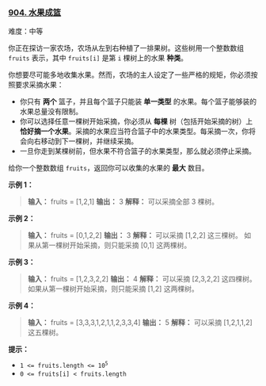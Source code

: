 ### [904\. 水果成篮](https://leetcode.cn/problems/fruit-into-baskets/)

难度：中等

你正在探访一家农场，农场从左到右种植了一排果树。这些树用一个整数数组 `fruits` 表示，其中 `fruits[i]` 是第 `i` 棵树上的水果 **种类**。

你想要尽可能多地收集水果。然而，农场的主人设定了一些严格的规矩，你必须按照要求采摘水果：

- 你只有 **两个** 篮子，并且每个篮子只能装 **单一类型** 的水果。每个篮子能够装的水果总量没有限制。
- 你可以选择任意一棵树开始采摘，你必须从 **每棵** 树（包括开始采摘的树）上 **恰好摘一个水果**。采摘的水果应当符合篮子中的水果类型。每采摘一次，你将会向右移动到下一棵树，并继续采摘。
- 一旦你走到某棵树前，但水果不符合篮子的水果类型，那么就必须停止采摘。

给你一个整数数组 `fruits`，返回你可以收集的水果的 **最大** 数目。

**示例 1：**

> **输入：** fruits = [1,2,1]
> **输出：** 3
> **解释：** 可以采摘全部 3 棵树。

**示例 2：**

> **输入：** fruits = [0,1,2,2]
> **输出：** 3
> **解释：** 可以采摘 [1,2,2] 这三棵树。
> 如果从第一棵树开始采摘，则只能采摘 [0,1] 这两棵树。

**示例 3：**

> **输入：** fruits = [1,2,3,2,2]
> **输出：** 4
> **解释：** 可以采摘 [2,3,2,2] 这四棵树。
> 如果从第一棵树开始采摘，则只能采摘 [1,2] 这两棵树。

**示例 4：**

> **输入：** fruits = [3,3,3,1,2,1,1,2,3,3,4]
> **输出：** 5
> **解释：** 可以采摘 [1,2,1,1,2] 这五棵树。

**提示：**

- <code>1 <= fruits.length <= 10<sup>5</sup></code>
- `0 <= fruits[i] < fruits.length`
